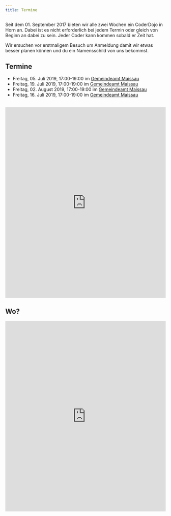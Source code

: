 ```yaml
---
title: Termine
---
```


Seit dem 01. September 2017 bieten wir alle zwei Wochen ein CoderDojo in Horn an. Dabei ist es nicht erforderlich bei jedem Termin oder gleich von Beginn an dabei zu sein. Jeder Coder kann kommen sobald er Zeit hat. 

Wir ersuchen vor erstmaligem Besuch um Anmeldung damit wir etwas besser planen können und du ein Namensschild von uns bekommst.

## Termine

- Freitag, 05. Juli 2019, 17:00-19:00 im [Gemeindeamt Maissau](https://goo.gl/maps/hL9dx5f1J9bFtEDk6)
- Freitag, 19. Juli 2019, 17:00-19:00 im [Gemeindeamt Maissau](https://goo.gl/maps/hL9dx5f1J9bFtEDk6)
- Freitag, 02. August 2019, 17:00-19:00 im [Gemeindeamt Maissau](https://goo.gl/maps/hL9dx5f1J9bFtEDk6)
- Freitag, 16. Juli 2019, 17:00-19:00 im [Gemeindeamt Maissau](https://goo.gl/maps/hL9dx5f1J9bFtEDk6)

<br/>

<iframe src="https://docs.google.com/forms/d/e/1FAIpQLScGTYUX2hnO3oUlj_eHYPQ43gY9oiOI720as24wk84K8GE-Bg/viewform?embedded=true&hl=de" width="100%" height="600" frameborder="0" marginheight="0" marginwidth="0">Loading...</iframe>

## Wo?

<iframe src="https://www.google.at/maps/embed?pb=!1m18!1m12!1m3!1d2635.1057260246703!2d15.65365651624135!3d48.66522072224143!2m3!1f0!2f0!3f0!3m2!1i1024!2i768!4f13.1!3m3!1m2!1s0x4772bcd402882329%3A0x8159ba2bc9c6c423!2sVolkshochschule+Horn!5e0!3m2!1sen!2sat!4v1502741366658" width="100%" height="600" frameborder="0" style="border:0" allowfullscreen></iframe>